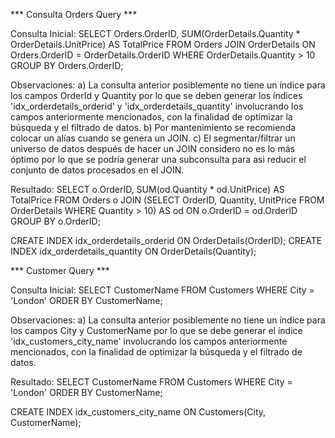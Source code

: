 *** Consulta Orders Query ***

Consulta Inicial:
SELECT Orders.OrderID, SUM(OrderDetails.Quantity * OrderDetails.UnitPrice) AS TotalPrice
FROM Orders
JOIN OrderDetails ON Orders.OrderID = OrderDetails.OrderID
WHERE OrderDetails.Quantity > 10
GROUP BY Orders.OrderID;

Observaciones:
a) La consulta anterior posiblemente no tiene un índice para los campos OrderId y Quantity por lo que se deben generar los índices 'idx_orderdetails_orderid' y 'idx_orderdetails_quantity' involucrando los campos anteriormente mencionados, con la finalidad de optimizar la búsqueda y el filtrado de datos.
b) Por mantenimiento se recomienda colocar un alías cuando se genera un JOIN.
c) El segmentar/filtrar un universo de datos después de hacer un JOIN considero no es lo más óptimo por lo que se podría generar una subconsulta para asi reducir el conjunto de datos procesados en el JOIN.

Resultado:
SELECT o.OrderID, SUM(od.Quantity * od.UnitPrice) AS TotalPrice
FROM Orders o
JOIN (SELECT OrderID, Quantity, UnitPrice FROM OrderDetails WHERE Quantity > 10) AS od
ON o.OrderID = od.OrderID
GROUP BY o.OrderID;

CREATE INDEX idx_orderdetails_orderid ON OrderDetails(OrderID);
CREATE INDEX idx_orderdetails_quantity ON OrderDetails(Quantity);


*** Customer Query ***

Consulta Inicial:
SELECT CustomerName
FROM Customers
WHERE City = 'London'
ORDER BY CustomerName;

Observaciones:
a) La consulta anterior posiblemente no tiene un índice para los campos City y CustomerName por lo que se debe generar el índice 'idx_customers_city_name' involucrando los campos anteriormente mencionados, con la finalidad de optimizar la búsqueda y el filtrado de datos.

Resultado:
SELECT CustomerName
FROM Customers
WHERE City = 'London'
ORDER BY CustomerName;

CREATE INDEX idx_customers_city_name ON Customers(City, CustomerName);